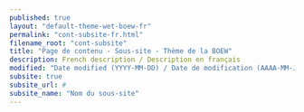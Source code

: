 ```yaml
---
published: true
layout: "default-theme-wet-boew-fr"
permalink: "cont-subsite-fr.html"
filename_root: "cont-subsite"
title: "Page de contenu - Sous-site - Thème de la BOEW"
description: French description / Description en français
modified: "Date modified (YYYY-MM-DD) / Date de modification (AAAA-MM-JJ)"
subsite: true
subsite_url: #
subsite_name: "Nom du sous-site"
---
```


